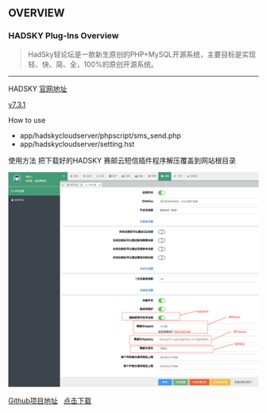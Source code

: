 ## OVERVIEW

### HADSKY Plug-Ins Overview

>HadSky轻论坛是一款新生原创的PHP+MySQL开源系统，主要目标是实现轻、快、简、全，100%的原创开源系统。

------
HADSKY [官网地址](https://www.hadsky.com)

[v7.3.1](https://github.com/submail-developers/hadsky_sms/archive/master.zip)


How to use
-	app/hadskycloudserver/phpscript/sms_send.php
-	app/hadskycloudserver/setting.hst

使用方法
    把下载好的HADSKY 赛邮云短信插件程序解压覆盖到网站根目录

![Submail](./markdown/1.png)

[Github项目地址](https://github.com/submail-developers/hadsky_sms)&nbsp;&nbsp;&nbsp;[点击下载](https://github.com/submail-developers/hadsky_sms/archive/master.zip)
